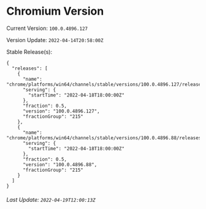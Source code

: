 # Chromium Version

Current Version: `100.0.4896.127`

Version Update: `2022-04-14T20:58:00Z`

Stable Release(s):
```
{
  "releases": [
    {
      "name": "chrome/platforms/win64/channels/stable/versions/100.0.4896.127/releases/1650304800",
      "serving": {
        "startTime": "2022-04-18T18:00:00Z"
      },
      "fraction": 0.5,
      "version": "100.0.4896.127",
      "fractionGroup": "215"
    },
    {
      "name": "chrome/platforms/win64/channels/stable/versions/100.0.4896.88/releases/1650304800",
      "serving": {
        "startTime": "2022-04-18T18:00:00Z"
      },
      "fraction": 0.5,
      "version": "100.0.4896.88",
      "fractionGroup": "215"
    }
  ]
}
```

###### Last Update: `2022-04-19T12:00:13Z`
